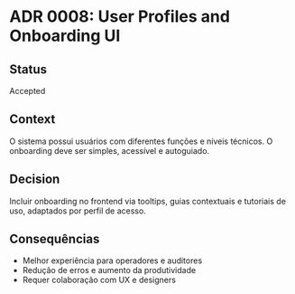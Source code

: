 # ADR 0008: User Profiles and Onboarding UI

## Status
Accepted

## Context
O sistema possui usuários com diferentes funções e níveis técnicos. O onboarding deve ser simples, acessível e autoguiado.

## Decision
Incluir onboarding no frontend via tooltips, guias contextuais e tutoriais de uso, adaptados por perfil de acesso.

## Consequências
- Melhor experiência para operadores e auditores
- Redução de erros e aumento da produtividade
- Requer colaboração com UX e designers

